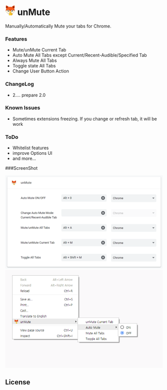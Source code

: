 # ![](image/icons/prod/icon32.png) unMute

Manually/Automatically Mute your tabs for Chrome.

### Features

- Mute/unMute Current Tab
- Auto Mute All Tabs except Current/Recent-Audible/Specified Tab
- Always Mute All Tabs
- Toggle state All Tabs
- Change User Button Action

### ChangeLog

- 2.... prepare 2.0

### Known Issues

- Sometimes extensions freezing. If you change or refresh tab, it will be work

### ToDo

- Whitelist features
- improve Options UI
- and more...

###ScreenShot

![](image/screenshot/screenshot_shortcut.png)
![](image/screenshot/screenshot_context_menus.png)

## License

```

```
